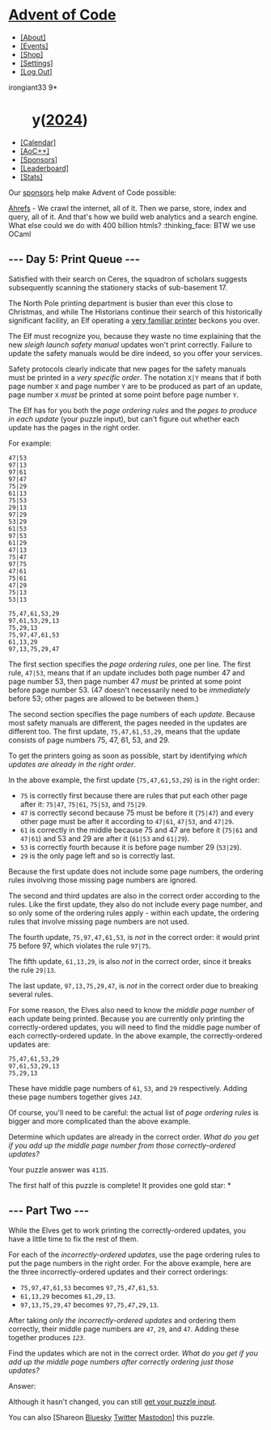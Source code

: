 # [Advent of Code](/)

-   [\[About\]](/2024/about)
-   [\[Events\]](/2024/events)
-   <a href="https://cottonbureau.com/people/advent-of-code"
    target="_blank">[Shop]</a>
-   [\[Settings\]](/2024/settings)
-   [\[Log Out\]](/2024/auth/logout)

irongiant33 <span class="star-count">9\*</span>

#        <span class="title-event-wrap">y(</span>[2024](/2024)<span class="title-event-wrap">)</span>

-   [\[Calendar\]](/2024)
-   [\[AoC++\]](/2024/support)
-   [\[Sponsors\]](/2024/sponsors)
-   [\[Leaderboard\]](/2024/leaderboard)
-   [\[Stats\]](/2024/stats)

Our [sponsors](/2024/sponsors) help make Advent of Code possible:

<a href="/2024/sponsors/redirect?url=https%3A%2F%2Fahrefs%2Ecom%2Fabout"
target="_blank"
onclick="if(ga)ga(&#39;send&#39;,&#39;event&#39;,&#39;sponsor&#39;,&#39;sidebar&#39;,this.href);"
rel="noopener">Ahrefs</a> - We crawl the internet, all of it. Then we
parse, store, index and query, all of it. And that's how we build web
analytics and a search engine. What else could we do with 400 billion
htmls? :thinking\_face: BTW we use OCaml

## --- Day 5: Print Queue ---

Satisfied with their search on Ceres, the squadron of scholars suggests
subsequently scanning the
<span title="Specifically, the surely-stationary stationery stacks.">stationery</span>
stacks of sub-basement 17.

The North Pole printing department is busier than ever this close to
Christmas, and while The Historians continue their search of this
historically significant facility, an Elf operating a [very familiar
printer](/2017/day/1) beckons you over.

The Elf must recognize you, because they waste no time explaining that
the new *sleigh launch safety manual* updates won't print correctly.
Failure to update the safety manuals would be dire indeed, so you offer
your services.

Safety protocols clearly indicate that new pages for the safety manuals
must be printed in a *very specific order*. The notation `X|Y` means
that if both page number `X` and page number `Y` are to be produced as
part of an update, page number `X` *must* be printed at some point
before page number `Y`.

The Elf has for you both the *page ordering rules* and the *pages to
produce in each update* (your puzzle input), but can't figure out
whether each update has the pages in the right order.

For example:

    47|53
    97|13
    97|61
    97|47
    75|29
    61|13
    75|53
    29|13
    97|29
    53|29
    61|53
    97|53
    61|29
    47|13
    75|47
    97|75
    47|61
    75|61
    47|29
    75|13
    53|13

    75,47,61,53,29
    97,61,53,29,13
    75,29,13
    75,97,47,61,53
    61,13,29
    97,13,75,29,47

The first section specifies the *page ordering rules*, one per line. The
first rule, `47|53`, means that if an update includes both page number
47 and page number 53, then page number 47 *must* be printed at some
point before page number 53. (47 doesn't necessarily need to be
*immediately* before 53; other pages are allowed to be between them.)

The second section specifies the page numbers of each *update*. Because
most safety manuals are different, the pages needed in the updates are
different too. The first update, `75,47,61,53,29`, means that the update
consists of page numbers 75, 47, 61, 53, and 29.

To get the printers going as soon as possible, start by identifying
*which updates are already in the right order*.

In the above example, the first update (`75,47,61,53,29`) is in the
right order:

-   `75` is correctly first because there are rules that put each other
    page after it: `75|47`, `75|61`, `75|53`, and `75|29`.
-   `47` is correctly second because 75 must be before it (`75|47`) and
    every other page must be after it according to `47|61`, `47|53`, and
    `47|29`.
-   `61` is correctly in the middle because 75 and 47 are before it
    (`75|61` and `47|61`) and 53 and 29 are after it (`61|53` and
    `61|29`).
-   `53` is correctly fourth because it is before page number 29
    (`53|29`).
-   `29` is the only page left and so is correctly last.

Because the first update does not include some page numbers, the
ordering rules involving those missing page numbers are ignored.

The second and third updates are also in the correct order according to
the rules. Like the first update, they also do not include every page
number, and so only some of the ordering rules apply - within each
update, the ordering rules that involve missing page numbers are not
used.

The fourth update, `75,97,47,61,53`, is *not* in the correct order: it
would print 75 before 97, which violates the rule `97|75`.

The fifth update, `61,13,29`, is also *not* in the correct order, since
it breaks the rule `29|13`.

The last update, `97,13,75,29,47`, is *not* in the correct order due to
breaking several rules.

For some reason, the Elves also need to know the *middle page number* of
each update being printed. Because you are currently only printing the
correctly-ordered updates, you will need to find the middle page number
of each correctly-ordered update. In the above example, the
correctly-ordered updates are:

    75,47,61,53,29
    97,61,53,29,13
    75,29,13

These have middle page numbers of `61`, `53`, and `29` respectively.
Adding these page numbers together gives *`143`*.

Of course, you'll need to be careful: the actual list of *page ordering
rules* is bigger and more complicated than the above example.

Determine which updates are already in the correct order. *What do you
get if you add up the middle page number from those correctly-ordered
updates?*

Your puzzle answer was `4135`.

The first half of this puzzle is complete! It provides one gold star: \*

## --- Part Two ---

While the Elves get to work printing the correctly-ordered updates, you
have a little time to fix the rest of them.

For each of the *incorrectly-ordered updates*, use the page ordering
rules to put the page numbers in the right order. For the above example,
here are the three incorrectly-ordered updates and their correct
orderings:

-   `75,97,47,61,53` becomes `97,75,`*`47`*`,61,53`.
-   `61,13,29` becomes `61,`*`29`*`,13`.
-   `97,13,75,29,47` becomes `97,75,`*`47`*`,29,13`.

After taking *only the incorrectly-ordered updates* and ordering them
correctly, their middle page numbers are `47`, `29`, and `47`. Adding
these together produces *`123`*.

Find the updates which are not in the correct order. *What do you get if
you add up the middle page numbers after correctly ordering just those
updates?*

Answer:

Although it hasn't changed, you can still
<a href="5/input" target="_blank">get your puzzle input</a>.

You can also <span class="share">\[Share<span class="share-content">on
<a
href="https://bsky.app/intent/compose?text=I%27ve+completed+Part+One+of+%22Print+Queue%22+%2D+Day+5+%2D+Advent+of+Code+2024+%23AdventOfCode+https%3A%2F%2Fadventofcode%2Ecom%2F2024%2Fday%2F5"
target="_blank">Bluesky</a> <a
href="https://twitter.com/intent/tweet?text=I%27ve+completed+Part+One+of+%22Print+Queue%22+%2D+Day+5+%2D+Advent+of+Code+2024&amp;url=https%3A%2F%2Fadventofcode%2Ecom%2F2024%2Fday%2F5&amp;related=ericwastl&amp;hashtags=AdventOfCode"
target="_blank">Twitter</a> <a href="javascript:void(0);"
onclick="var ms; try{ms=localStorage.getItem(&#39;mastodon.server&#39;)}finally{} if(typeof ms!==&#39;string&#39;)ms=&#39;&#39;; ms=prompt(&#39;Mastodon Server?&#39;,ms); if(typeof ms===&#39;string&#39; &amp;&amp; ms.length){this.href=&#39;https://&#39;+ms+&#39;/share?text=I%27ve+completed+Part+One+of+%22Print+Queue%22+%2D+Day+5+%2D+Advent+of+Code+2024+%23AdventOfCode+https%3A%2F%2Fadventofcode%2Ecom%2F2024%2Fday%2F5&#39;;try{localStorage.setItem(&#39;mastodon.server&#39;,ms);}finally{}}else{return false;}"
target="_blank">Mastodon</a></span>\]</span> this puzzle.
